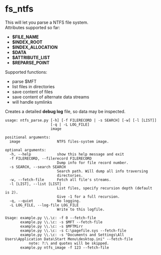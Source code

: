# fs_ntfs
This will let you parse a NTFS file system.\
Attributes supported so far: 
 * **$FILE_NAME**
 * **$INDEX_ROOT**
 * **$INDEX_ALLOCATION**
 * **$DATA**
 * **$ATTRIBUTE_LIST**
 * **$REPARSE_POINT**

Supported functions: 
* parse $MFT
* list files in directories
* save content of files
* save content of alternate data streams
* will handle symlinks

Creates a detailed **debug log** file, so data may be inspected.

```
usage: ntfs_parse.py [-h] [-f FILERECORD | -s SEARCH] [-w] [-l [LIST]]
                     [-q | -L LOG_FILE]
                     image

positional arguments:
  image                 NTFS files-system image.

optional arguments:
  -h, --help            show this help message and exit
  -f FILERECORD, --filerecord FILERECORD
                        Dump info for file record number.
  -s SEARCH, --search SEARCH
                        Search path. Will dump all info traversing
                        directories.
  -w, --fetch-file      Fetch all file's streams.
  -l [LIST], --list [LIST]
                        List files, specify recursion depth (default is 2).
                        Give -1 for a full recursion.
  -q, --quiet           No logging.
  -L LOG_FILE, --log-file LOG_FILE
                        Write to this logfile.

Usage: example.py \\.\c: -f 0 --fetch-file
       example.py \\.\c: -s $MFT --fetch-file
       example.py \\.\c: -s $MFTMirr
       example.py \\.\c: -s C:\pagefile.sys --fetch-file
       example.py \\.\c: -s "Documents and Settings\All Users\Application Data\Start Menu\desktop.ini" --fetch-file
           note: ?:\ and quotes will be skipped.
       example.py ntfs_image -f 123 --fetch-file
       
```
